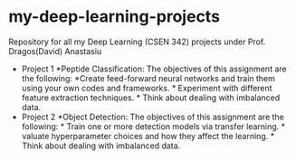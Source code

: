 # my-deep-learning-projects
Repository for all my Deep Learning (CSEN 342) projects under Prof. Dragos(David) Anastasiu
- Project 1  *Peptide Classification: The objectives of this assignment are the following: *Create feed-forward neural networks and train them using your own codes and frameworks. * Experiment with different feature extraction techniques.  * Think about dealing with imbalanced data.
- Project 2 *Object Detection: The objectives of this assignment are the following: * Train one or more detection models via transfer learning. * valuate hyperparameter choices and how they affect the learning. * Think about dealing with imbalanced data.
